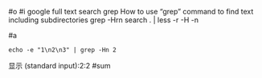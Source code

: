 #o
#i
google full text search grep
How to use “grep” command to find text including subdirectories
grep -Hrn search . | less -r
-H -n

#a
```
echo -e "1\n2\n3" | grep -Hn 2
```
显示
(standard input):2:2
#sum

